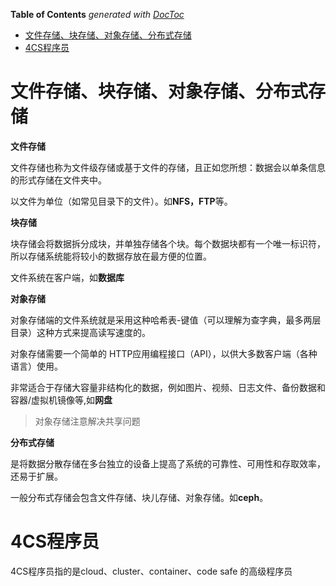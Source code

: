 <!-- START doctoc generated TOC please keep comment here to allow auto update -->
<!-- DON'T EDIT THIS SECTION, INSTEAD RE-RUN doctoc TO UPDATE -->
**Table of Contents**  *generated with [DocToc](https://github.com/thlorenz/doctoc)*

- [文件存储、块存储、对象存储、分布式存储](#%E6%96%87%E4%BB%B6%E5%AD%98%E5%82%A8%E5%9D%97%E5%AD%98%E5%82%A8%E5%AF%B9%E8%B1%A1%E5%AD%98%E5%82%A8%E5%88%86%E5%B8%83%E5%BC%8F%E5%AD%98%E5%82%A8)
- [4CS程序员](#4cs%E7%A8%8B%E5%BA%8F%E5%91%98)

<!-- END doctoc generated TOC please keep comment here to allow auto update -->

# 文件存储、块存储、对象存储、分布式存储

**文件存储**

文件存储也称为文件级存储或基于文件的存储，且正如您所想：数据会以单条信息的形式存储在文件夹中。

以文件为单位（如常见目录下的文件）。如**NFS，FTP**等。

**块存储**

块存储会将数据拆分成块，并单独存储各个块。每个数据块都有一个唯一标识符，所以存储系统能将较小的数据存放在最方便的位置。

文件系统在客户端，如**数据库**

**对象存储**

对象存储端的文件系统就是采用这种哈希表-键值（可以理解为查字典，最多两层目录）这种方式来提高读写速度的。

对象存储需要一个简单的 HTTP应用编程接口（API），以供大多数客户端（各种语言）使用。

非常适合于存储大容量非结构化的数据，例如图片、视频、日志文件、备份数据和容器/虚拟机镜像等,如**网盘**

> 对象存储注意解决共享问题

**分布式存储**

是将数据分散存储在多台独立的设备上提高了系统的可靠性、可用性和存取效率，还易于扩展。

一般分布式存储会包含文件存储、块儿存储、对象存储。如**ceph**。

# 4CS程序员

4CS程序员指的是cloud、cluster、container、code safe 的高级程序员